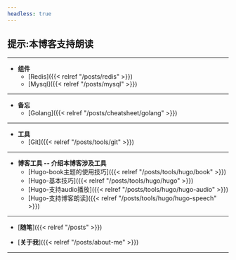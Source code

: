 ```yaml
---
headless: true
---
```


## 提示:本博客支持朗读<audio src="/speech.mp3" preload="none" speech="none">
----


- **组件**
  - [Redis]({{< relref "/posts/redis" >}})
  - [Mysql]({{< relref "/posts/mysql" >}})
----

- **备忘**
  - [Golang]({{< relref "/posts/cheatsheet/golang" >}})
----



- **工具**
  - [Git]({{< relref "/posts/tools/git" >}})

----

- **博客工具 -- 介绍本博客涉及工具**
  - [Hugo-book主题的使用技巧]({{< relref "/posts/tools/hugo/book" >}})
  - [Hugo-基本技巧]({{< relref "/posts/tools/hugo/hugo" >}})
  - [Hugo-支持audio播放]({{< relref "/posts/tools/hugo/hugo-audio" >}})
  - [Hugo-支持博客朗读]({{< relref "/posts/tools/hugo/hugo-speech" >}})

----

- [**随笔**]({{< relref "/posts" >}})

- [**关于我**]({{< relref "/posts/about-me" >}})

----


